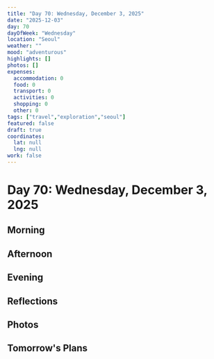 ```yaml
---
title: "Day 70: Wednesday, December 3, 2025"
date: "2025-12-03"
day: 70
dayOfWeek: "Wednesday"
location: "Seoul"
weather: ""
mood: "adventurous"
highlights: []
photos: []
expenses:
  accommodation: 0
  food: 0
  transport: 0
  activities: 0
  shopping: 0
  other: 0
tags: ["travel","exploration","seoul"]
featured: false
draft: true
coordinates:
  lat: null
  lng: null
work: false
---
```

# Day 70: Wednesday, December 3, 2025

## Morning

## Afternoon

## Evening

## Reflections

## Photos

## Tomorrow's Plans
